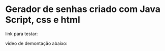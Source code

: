 # Gerador de senhas criado com Java Script, css e html
link para testar: 


video de demontação abaixo:



